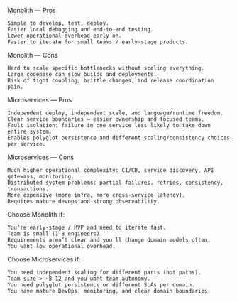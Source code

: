 Monolith — Pros

    Simple to develop, test, deploy.
    Easier local debugging and end-to-end testing.
    Lower operational overhead early on.
    Faster to iterate for small teams / early-stage products.

Monolith — Cons

    Hard to scale specific bottlenecks without scaling everything.
    Large codebase can slow builds and deployments.
    Risk of tight coupling, brittle changes, and release coordination pain.

Microservices — Pros

    Independent deploy, independent scale, and language/runtime freedom.
    Clear service boundaries → easier ownership and focused teams.
    Fault isolation: failure in one service less likely to take down entire system.
    Enables polyglot persistence and different scaling/consistency choices per service.

Microservices — Cons

    Much higher operational complexity: CI/CD, service discovery, API gateways, monitoring.
    Distributed system problems: partial failures, retries, consistency, transactions.
    More expensive (more infra, more cross-service latency).
    Requires mature devops and strong observability.


Choose Monolith if:

    You’re early-stage / MVP and need to iterate fast.
    Team is small (1–8 engineers).
    Requirements aren’t clear and you’ll change domain models often.
    You want low operational overhead.

Choose Microservices if:

    You need independent scaling for different parts (hot paths).
    Team size > ~8–12 and you want team autonomy.
    You need polyglot persistence or different SLAs per domain.
    You have mature DevOps, monitoring, and clear domain boundaries.